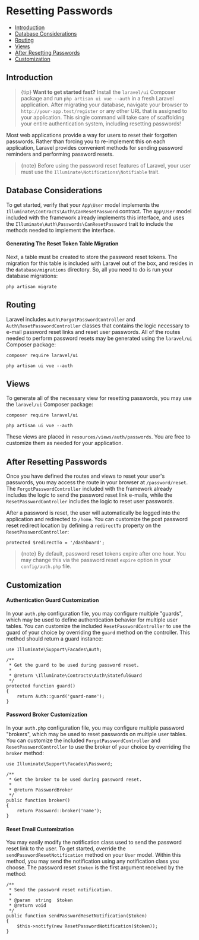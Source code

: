 # Resetting Passwords

- [Introduction](#introduction)
- [Database Considerations](#resetting-database)
- [Routing](#resetting-routing)
- [Views](#resetting-views)
- [After Resetting Passwords](#after-resetting-passwords)
- [Customization](#password-customization)

<a name="introduction"></a>
## Introduction

> {tip} **Want to get started fast?** Install the `laravel/ui` Composer package and run `php artisan ui vue --auth` in a fresh Laravel application. After migrating your database, navigate your browser to `http://your-app.test/register` or any other URL that is assigned to your application. This single command will take care of scaffolding your entire authentication system, including resetting passwords!

Most web applications provide a way for users to reset their forgotten passwords. Rather than forcing you to re-implement this on each application, Laravel provides convenient methods for sending password reminders and performing password resets.

> {note} Before using the password reset features of Laravel, your user must use the `Illuminate\Notifications\Notifiable` trait.

<a name="resetting-database"></a>
## Database Considerations

To get started, verify that your `App\User` model implements the `Illuminate\Contracts\Auth\CanResetPassword` contract. The `App\User` model included with the framework already implements this interface, and uses the `Illuminate\Auth\Passwords\CanResetPassword` trait to include the methods needed to implement the interface.

#### Generating The Reset Token Table Migration

Next, a table must be created to store the password reset tokens. The migration for this table is included with Laravel out of the box, and resides in the `database/migrations` directory. So, all you need to do is run your database migrations:

    php artisan migrate

<a name="resetting-routing"></a>
## Routing

Laravel includes `Auth\ForgotPasswordController` and `Auth\ResetPasswordController` classes that contains the logic necessary to e-mail password reset links and reset user passwords. All of the routes needed to perform password resets may be generated using the `laravel/ui` Composer package:

    composer require laravel/ui

    php artisan ui vue --auth

<a name="resetting-views"></a>
## Views

To generate all of the necessary view for resetting passwords, you may use the `laravel/ui` Composer package:

    composer require laravel/ui

    php artisan ui vue --auth

These views are placed in `resources/views/auth/passwords`. You are free to customize them as needed for your application.

<a name="after-resetting-passwords"></a>
## After Resetting Passwords

Once you have defined the routes and views to reset your user's passwords, you may access the route in your browser at `/password/reset`. The `ForgotPasswordController` included with the framework already includes the logic to send the password reset link e-mails, while the `ResetPasswordController` includes the logic to reset user passwords.

After a password is reset, the user will automatically be logged into the application and redirected to `/home`. You can customize the post password reset redirect location by defining a `redirectTo` property on the `ResetPasswordController`:

    protected $redirectTo = '/dashboard';

> {note} By default, password reset tokens expire after one hour. You may change this via the password reset `expire` option in your `config/auth.php` file.

<a name="password-customization"></a>
## Customization

#### Authentication Guard Customization

In your `auth.php` configuration file, you may configure multiple "guards", which may be used to define authentication behavior for multiple user tables. You can customize the included `ResetPasswordController` to use the guard of your choice by overriding the `guard` method on the controller. This method should return a guard instance:

    use Illuminate\Support\Facades\Auth;

    /**
     * Get the guard to be used during password reset.
     *
     * @return \Illuminate\Contracts\Auth\StatefulGuard
     */
    protected function guard()
    {
        return Auth::guard('guard-name');
    }

#### Password Broker Customization

In your `auth.php` configuration file, you may configure multiple password "brokers", which may be used to reset passwords on multiple user tables. You can customize the included `ForgotPasswordController` and `ResetPasswordController` to use the broker of your choice by overriding the `broker` method:

    use Illuminate\Support\Facades\Password;

    /**
     * Get the broker to be used during password reset.
     *
     * @return PasswordBroker
     */
    public function broker()
    {
        return Password::broker('name');
    }

#### Reset Email Customization

You may easily modify the notification class used to send the password reset link to the user. To get started, override the `sendPasswordResetNotification` method on your `User` model. Within this method, you may send the notification using any notification class you choose. The password reset `$token` is the first argument received by the method:

    /**
     * Send the password reset notification.
     *
     * @param  string  $token
     * @return void
     */
    public function sendPasswordResetNotification($token)
    {
        $this->notify(new ResetPasswordNotification($token));
    }
